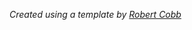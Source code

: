 *Created using a template by [Robert Cobb](https://medium.com/@robbcobb/make-a-resume-website-from-scratch-991845147ec)*